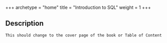 +++
archetype = "home"
title = "Introduction to SQL"
weight = 1
+++


## Description 
    This should change to the cover page of the book or Table of Content


